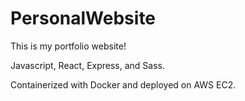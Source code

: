 # PersonalWebsite

This is my portfolio website! 

Javascript, React, Express, and Sass. 

Containerized with Docker and deployed on AWS EC2.
